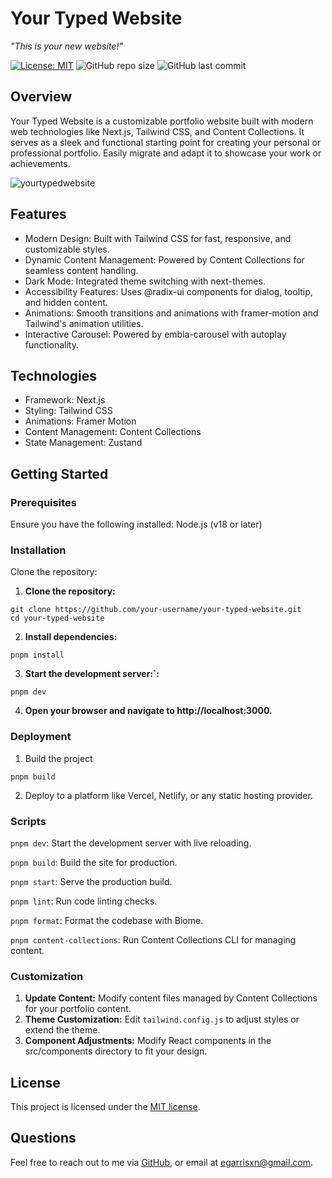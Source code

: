 # Your Typed Website
_"This is your new website!"_

[![License: MIT](https://img.shields.io/badge/License-MIT-yellow.svg)](https://opensource.org/licenses/MIT) ![GitHub repo size](https://img.shields.io/github/repo-size/egarrisxn/your-typed-website) ![GitHub last commit](https://img.shields.io/github/last-commit/egarrisxn/your-typed-website)

## Overview

Your Typed Website is a customizable portfolio website built with modern web technologies like Next.js, Tailwind CSS, and Content Collections. It serves as a sleek and functional starting point for creating your personal or professional portfolio. Easily migrate and adapt it to showcase your work or achievements.

![yourtypedwebsite](https://github.com/user-attachments/assets/38ba5477-ae78-4c11-b752-161557aaa342)

## Features

- Modern Design: Built with Tailwind CSS for fast, responsive, and customizable styles.
- Dynamic Content Management: Powered by Content Collections for seamless content handling.
- Dark Mode: Integrated theme switching with next-themes.
- Accessibility Features: Uses @radix-ui components for dialog, tooltip, and hidden content.
- Animations: Smooth transitions and animations with framer-motion and Tailwind's animation utilities.
- Interactive Carousel: Powered by embla-carousel with autoplay functionality.

## Technologies

- Framework: Next.js
- Styling: Tailwind CSS
- Animations: Framer Motion
- Content Management: Content Collections
- State Management: Zustand

## Getting Started

### Prerequisites
Ensure you have the following installed:
Node.js (v18 or later)

### Installation

Clone the repository:

1.  **Clone the repository:**

```
git clone https://github.com/your-username/your-typed-website.git
cd your-typed-website
```

2. **Install dependencies:**

```
pnpm install
```

3. **Start the development server:`:**

```
pnpm dev
```

4. **Open your browser and navigate to http://localhost:3000.**

### Deployment

1. Build the project
```
pnpm build
```
  
2. Deploy to a platform like Vercel, Netlify, or any static hosting provider.

### Scripts
`pnpm dev`: Start the development server with live reloading.

`pnpm build`: Build the site for production.

`pnpm start`: Serve the production build.

`pnpm lint`: Run code linting checks.

`pnpm format`: Format the codebase with Biome.

`pnpm content-collections`: Run Content Collections CLI for managing content.

### Customization

1. **Update Content:** Modify content files managed by Content Collections for your portfolio content.
2. **Theme Customization:** Edit `tailwind.config.js` to adjust styles or extend the theme.
3. **Component Adjustments:** Modify React components in the src/components directory to fit your design.

## License

This project is licensed under the [MIT license](https://opensource.org/licenses/MIT).

## Questions

Feel free to reach out to me via [GitHub](https://github.com/EGARRISXN), or email at egarrisxn@gmail.com.
